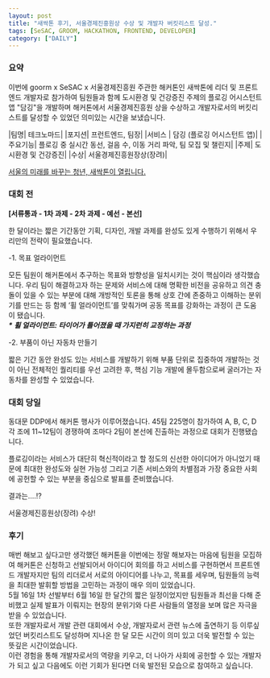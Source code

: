 ```yaml
---
layout: post
title: "새싹톤 후기, 서울경제진흥원상 수상 및 개발자 버킷리스트 달성."
tags: [SeSAC, GROOM, HACKATHON, FRONTEND, DEVELOPER]
category: ["DAILY"]
---
```


### 요약

이번에 goorm x SeSAC x 서울경제진흥원 주관한 해커톤인 새싹톤에 리더 및 프론트엔드 개발자로 참가하여 팀원들과 함께 도시환경 및 건강증진 주제의 플로깅 어시스턴트 앱 "담깅"을 개발하며 해커톤에서 서울경제진흥원 상을 수상하고 개발자로서의 버킷리스트를 달성할 수 있었던 의미있는 시간을 보냈습니다.

|팀명| 테크노마드|
|포지션| 프런트엔드, 팀장|
|서비스 | 담깅 (플로깅 어시스턴트 앱)|
|주요기능| 플로깅 중 실시간 동선, 걸음 수, 이동 거리 파악, 팀 모집 및 챌린지|
|주제| 도시환경 및 건강증진|
|수상| 서울경제진흥원장상(장려)|

[서울의 미래를 바꾸는 청년, 새싹톤이 열립니다.](https://sesacthon-apply.goorm.io/?utm_source=allforyoung&utm_medium=affiliate&utm_campaign=sasacthon)

### 대회 전

**[서류통과 - 1차 과제 - 2차 과제 - 예선 - 본선]**

한 달이라는 짧은 기간동안 기획, 디자인, 개발 과제를 완성도 있게 수행하기 위해서 우리만의 전략이 필요했습니다.

-1. 목표 얼라이먼트

모든 팀원이 해커톤에서 추구하는 목표와 방향성을 일치시키는 것이 핵심이라 생각했습니다. 우리 팀이 해결하고자 하는 문제와 서비스에 대해 명확한 비전을 공유하고 의견 충돌이 있을 수 있는 부분에 대해 개방적인 토론을 통해 상호 간에 존중하고 이해하는 분위기를 만드는 등 함께 ‘휠 얼라이먼트’를 맞춰가며 공동 목표를 강화하는 과정이 큰 도움이 됐습니다.<br />
**_\* 휠 얼라이먼트: 타이어가 틀어졌을 때 가지런히 교정하는 과정_**

-2. 부품이 아닌 자동차 만들기

짧은 기간 동안 완성도 있는 서비스를 개발하기 위해 부품 단위로 집중하여 개발하는 것이 아닌 전체적인 퀄리티를 우선 고려한 후, 핵심 기능 개발에 몰두함으로써 굴러가는 자동차를 완성할 수 있었습니다.

### 대회 당일

동대문 DDP에서 해커톤 행사가 이루어졌습니다. 45팀 225명이 참가하여 A, B, C, D 각 조에 11~12팀이 경쟁하여 조마다 2팀이 본선에 진출하는 과정으로 대회가 진행됐습니다.

플로깅이라는 서비스가 대단히 혁신적이라고 할 정도의 신선한 아이디어가 아니었기 때문에 최대한 완성도와 실현 가능성 그리고 기존 서비스와의 차별점과 가장 중요한 사회에 공헌할 수 있는 부분을 중심으로 발표를 준비했습니다.

결과는….!?

서울경제진흥원상(장려) 수상!

### 후기

매번 해보고 싶다고만 생각했던 해커톤을 이번에는 정말 해보자는 마음에 팀원을 모집하여 해커톤은 신청하고 선발되어서 아이디어 회의를 하고 서비스를 구현하면서 프론트엔드 개발자지만 팀의 리더로서 서로의 아이디어를 나누고, 목표를 세우며, 팀원들의 능력을 최대한 발휘할 방법을 고민하는 과정이 매우 의미 있었습니다.
<br />
5월 16일 1차 선발부터 6월 16일 한 달간의 짧은 일정이었지만 팀원들과 최선을 다해 준비했고 실제 발표가 이뤄지는 현장의 분위기와 다른 사람들의 열정을 보며 많은 자극을 받을 수 있었습니다.
<br />
또한 개발자로서 개발 관련 대회에서 수상, 개발자로서 관련 뉴스에 출연하기 등 이루싶었던 버킷리스트도 달성하며 지나온 한 달 모든 시간이 의미 있고 더욱 발전할 수 있는 뜻깊은 시간이었습니다.
<br />
이런 경험을 통해 개발자로서의 역량을 키우고, 더 나아가 사회에 공헌할 수 있는 개발자가 되고 싶고 다음에도 이런 기회가 된다면 더욱 발전된 모습으로 참여하고 싶습니다.
